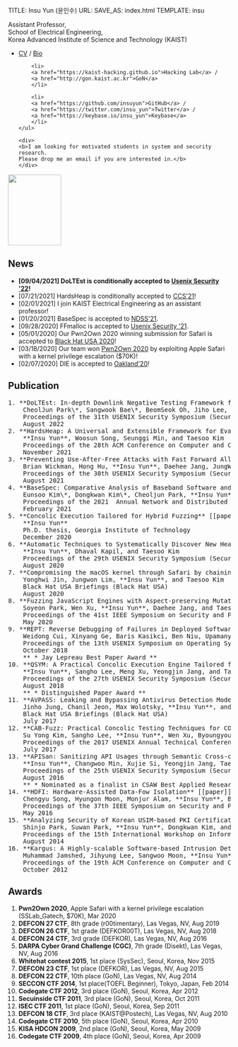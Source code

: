 TITLE: Insu Yun (윤인수)
URL:
SAVE_AS: index.html
TEMPLATE: insu

<div class="row">
  <div class="col-sm-8">
    <p>
      Assistant Professor,</br>
      School of Electrical Engineering,</br>
      Korea Advanced Institute of Science and Technology (KAIST) </br>
    </p>
    <ul>
        <li>
        <a href="assets/cv.pdf" >CV</a> / 
        <a href="assets/bio.txt" >Bio</a>
        </li>

        <li>
        <a href="https://kaist-hacking.github.io">Hacking Lab</a> / 
        <a href="http://gon.kaist.ac.kr">GoN</a>
        </li>

        <li>
        <a href="https://github.com/insuyun">GitHub</a> / 
        <a href="https://twitter.com/insu_yun">Twitter</a> /
        <a href="https://keybase.io/insu_yun">Keybase</a>
        </li>
    </ul>

    <div>
    <b>I am looking for motivated students in system and security research.
    Please drop me an email if you are interested in.</b>
    </div>

  </div>
  <div class="col-sm-4">
    <img src="assets/images/insu.jpg" height=160px width=120px />
  </div>
</div>

News
----
- **[09/04/2021] DoLTEst is conditionally accepted to [Usenix Security '22](https://www.usenix.org/conference/usenixsecurity22)!**
- [07/21/2021] HardsHeap is conditionally accepted to [CCS'21](https://www.sigsac.org/ccs/CCS2021)!
- [02/01/2021] I join KAIST Electrical Engineering as an assistant professor!
- [01/20/2021] BaseSpec is accepted to [NDSS'21](https://www.ndss-symposium.org/ndss2021/).
- [09/28/2020] FFmalloc is accepted to [Usenix Security '21](https://www.usenix.org/conference/usenixsecurity21).
- [05/01/2020] Our Pwn2Own 2020 winning submission for Safari is accepted to [Black Hat USA 2020](https://www.blackhat.com/us-20/briefings.html)!
- [03/18/2020] Our team won [Pwn2Own 2020](https://www.thezdi.com/blog/2020/3/17/welcome-to-pwn2own-2020-the-schedule-and-live-results) by exploiting Apple Safari with a kernel privilege escalation ($70K)!
- [02/07/2020] DIE is accepted to [Oakland'20](https://www.ieee-security.org/TC/SP2020/)!

Publication
-----------
<pre>
1. **DoLTEst: In-depth Downlink Negative Testing Framework for LTE Devices (to appear)** 
    CheolJun Park\*, Sangwook Bae\*, BeomSeok Oh, Jiho Lee, Eunkyu Lee, **Insu Yun**, and Yongdae Kim (* co-first)
    Proceedings of the 31th USENIX Security Symposium (Security)
    August 2022
2. **HardsHeap: A Universal and Extensible Framework for Evaluating Secure Allocators** [[paper]](pubs/2021/yun:hardsheap.pdf) [[slides]](pubs/2021/yun:hardsheap-slides.pdf) [[code]](https://github.com/kaist-hacking/HardsHeap)
    **Insu Yun**, Woosun Song, Seunggi Min, and Taesoo Kim
    Proceedings of the 28th ACM Conference on Computer and Communications Security (CCS)
    November 2021
3. **Preventing Use-After-Free Attacks with Fast Forward Allocation** [[paper]](pubs/2021/wickman:ffmalloc.pdf) [[slides]](pubs/2021/wickman:ffmalloc-slides.pdf) [[code]](https://github.com/bwickman97/ffmalloc)
    Brian Wickman, Hong Hu, **Insu Yun**, Daehee Jang, JungWon Lim, Sanidhya Kashyap, and Taesoo Kim
    Proceedings of the 30th USENIX Security Symposium (Security)
    August 2021
4. **BaseSpec: Comparative Analysis of Baseband Software and Cellular Specifications for L3 Protocols** [[paper]](pubs/2021/kim:basespec.pdf) [[slides]](pubs/2021/kim:basespec-slides.pdf) [[code]](https://github.com/SysSec-KAIST/BaseSpec)
    Eunsoo Kim\*, Dongkwan Kim\*, Cheoljun Park, **Insu Yun**, and Yongdae Kim (* co-first)
    Proceedings of the 2021  Annual Network and Distributed System Security Symposium (NDSS)
    February 2021
5. **Concolic Execution Tailored for Hybrid Fuzzing** [[paper]](pubs/2020/yun:thesis.pdf) [[slides]](pubs/2020/yun:thesis-slides.pdf)
    **Insu Yun**
    Ph.D. thesis, Georgia Institute of Technology
    December 2020
6. **Automatic Techniques to Systematically Discover New Heap Exploitation Primitives** [[paper]](pubs/2020/yun:archeap.pdf) [[slides]](pubs/2020/yun:archeap-slides.pdf) [[code]](https://github.com/sslab-gatech/archeap)
    **Insu Yun**, Dhaval Kapil, and Taesoo Kim
    Proceedings of the 29th USENIX Security Symposium (Security)
    August 2020
7. **Compromising the macOS kernel through Safari by chaining six vulnerabilities** [[slides]](pubs/2020/jin:pwn2own2020-safari-slides.pdf) [[code]](https://github.com/sslab-gatech/pwn2own2020)
    Yonghwi Jin, Jungwon Lim, **Insu Yun**, and Taesoo Kim
    Black Hat USA Briefings (Black Hat USA)
    August 2020
8. **Fuzzing JavaScript Engines with Aspect-preserving Mutation** [[paper]](pubs/2020/park:die.pdf) [[slides]](pubs/2020/park:die-slides.pdf)
    Soyeon Park, Wen Xu, **Insu Yun**, Daehee Jang, and Taesoo Kim
    Proceedings of the 41st IEEE Symposium on Security and Privacy (Oakland)
    May 2020
9. **REPT: Reverse Debugging of Failures in Deployed Software** [[paper]](pubs/2018/cui:rept.pdf) [[slides]](pubs/2018/cui:rept-slides.pdf)
    Weidong Cui, Xinyang Ge, Baris Kasikci, Ben Niu, Upamanyu Sharma, Ruoyu Wang, and **Insu Yun** (alphabetical)
    Proceedings of the 13th USENIX Symposium on Operating Systems Design and Implementation (OSDI)
    October 2018
    ** * Jay Lepreau Best Paper Award **
10. **QSYM: A Practical Concolic Execution Engine Tailored for Hybrid Fuzzing** [[paper]](pubs/2018/yun:qsym.pdf) [[slides]](pubs/2018/yun:qsym-slides.pdf) [[code]](https://github.com/sslab-gatech/qsym)
    **Insu Yun**, Sangho Lee, Meng Xu, Yeongjin Jang, and Taesoo Kim
    Proceedings of the 27th USENIX Security Symposium (Security)
    August 2018
    ** * Distinguished Paper Award **
11. **AVPASS: Leaking and Bypassing Antivirus Detection Model Automatically** [[slides]](pubs/2017/jung:avpass-slides.pdf) [[code]](https://github.com/sslab-gatech/avpass)
    Jinho Jung, Chanil Jeon, Max Wolotsky, **Insu Yun**, and Taesoo Kim
    Black Hat USA Briefings (Black Hat USA)
    July 2017
12. **CAB-Fuzz: Practical Concolic Testing Techniques for COTS Operating Systems** [[paper]](pubs/2017/kim:cab-fuzz.pdf) [[slides]](pubs/2017/kim:cab-fuzz-slides.pdf)
    Su Yong Kim, Sangho Lee, **Insu Yun**, Wen Xu, Byoungyoung Lee, Youngtae Yun, and Taesoo Kim
    Proceedings of the 2017 USENIX Annual Technical Conference (ATC)
    July 2017
13. **APISan: Sanitizing API Usages through Semantic Cross-checking** [[paper]](pubs/2016/yun:apisan.pdf) [[slides]](pubs/2016/yun:apisan-slides.pdf) [[code]](https://github.com/sslab-gatech/apisan)
    **Insu Yun**, Changwoo Min, Xujie Si, Yeongjin Jang, Taesoo Kim, and Mayur Naik
    Proceedings of the 25th USENIX Security Symposium (Security)
    August 2016
    ** * Nominated as a finalist in CSAW Best Applied Research Paper Award 2016 **
14. **HDFI: Hardware-Assisted Data-Fow Isolation** [[paper]](pubs/2016/song:hdfi.pdf) [[slides]](pubs/2016/song:hdfi-slides.pdf) [[code]](https://github.com/sslab-gatech/hdfi)
    Chengyu Song, Hyungon Moon, Monjur Alam, **Insu Yun**, Byoungyoung Lee, Taesoo Kim, Wenke Lee, and Yunheung Paek
    Proceedings of the 37th IEEE Symposium on Security and Privacy (Oakland)
    May 2016
15. **Analyzing Security of Korean USIM-based PKI Certificate Service** 
    Shinjo Park, Suwan Park, **Insu Yun**, Dongkwan Kim, and Yongdae Kim
    Proceedings of the 15th International Workshop on Information Security Applications (WISA)
    August 2014
16. **Kargus: A Highly-scalable Software-based Intrusion Detection System** [[paper]](pubs/2012/jamshed:kargus.pdf) [[slides]](pubs/2012/jamshed:kargus-slides.pdf) [[web]](https://shader.kaist.edu/kargus/)
    Muhammad Jamshed, Jihyung Lee, Sangwoo Moon, **Insu Yun**, Deokjin Kim, Sungryoul Lee, Yung Yi, and KyoungSoo Park
    Proceedings of the 19th ACM Conference on Computer and Communications Security (CCS)
    October 2012
</pre>

Awards
------
1. **Pwn2Own 2020**, Apple Safari with a kernel privilege escalation (SSLab_Gatech, $70K), Mar 2020
2. **DEFCON 27 CTF**, 8th grade (r00timentary), Las Vegas, NV, Aug 2019
3. **DEFCON 26 CTF**, 1st grade (DEFKOR00T), Las Vegas, NV, Aug 2018
4. **DEFCON 24 CTF**, 3rd grade (DEFKOR), Las Vegas, NV, Aug 2016
5. **DARPA Cyber Grand Challenge (CGC)**, 7th grade (Disekt), Las Vegas, NV, Aug 2016
6. **Whitehat contest 2015**, 1st place (SysSec), Seoul, Korea, Nov 2015
7. **DEFCON 23 CTF**, 1st place (DEFKOR), Las Vegas, NV, Aug 2015
8. **DEFCON 22 CTF**, 10th place (GoN), Las Vegas, NV, Aug 2014
9. **SECCON CTF 2014**, 1st place(TOEFL Beginner), Tokyo, Japan, Feb 2014
10. **Codegate CTF 2012**, 3rd place (GoN), Seoul, Korea, Apr 2012
11. **Secuinside CTF 2011**, 3rd place (GoN), Seoul, Korea, Oct 2011
12. **ISEC CTF 2011**, 1st place (GoN), Seoul, Korea, Sep 2011
13. **DEFCON 18 CTF**, 3rd place (KAIST@Postech), Las Vegas, NV, Aug 2010
14. **Codegate CTF 2010**, 5th place (GoN), Seoul, Korea, Apr 2010
15. **KISA HDCON 2009**, 2nd place (GoN), Seoul, Korea, May 2009
16. **Codegate CTF 2009**, 4th place (GoN), Seoul, Korea, Apr 2009
